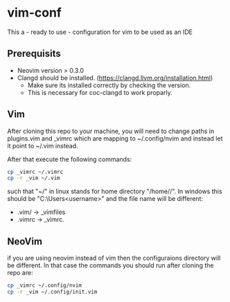 # vim-conf
This a - ready to use - configuration for vim to be used as an IDE

## Prerequisits

- Neovim version > 0.3.0
- Clangd should be installed. (https://clangd.llvm.org/installation.html)
    - Make sure its installed correctly by checking the version.
    - This is necessary for coc-clangd to work proparly.

## Vim

After cloning this repo to your machine, you will need to change paths in
plugins.vim and _vimrc which are mapping to ~/.config/nvim and instead let it
point to ~/.vim instead.

After that execute the following commands:

```sh
cp _vimrc ~/.vimrc
cp -r _vim ~/.vim
```

such that "~/" in linux stands for home directory "/home/<username>/".
In windows this should be "C:\Users\<username>\" and the file name will be
different:

- .vim/ -> _vimfiles
- .vimrc -> _vimrc.

## NeoVim

if you are using neovim instead of vim then the configuraions directory will be
different. In that case the commands you should run after cloning the repo are:

```sh
cp _vimrc ~/.config/nvim
cp -r _vim ~/.config/init.vim
```



